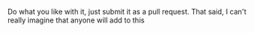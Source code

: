 Do what you like with it, just submit it as a pull request. That said, I can't really imagine that anyone will add to this
